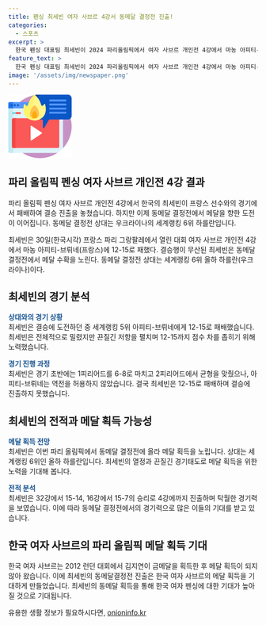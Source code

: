 ```yaml
---
title: 펜싱 최세빈 여자 사브르 4강서 동메달 결정전 진출!
categories:
  - 스포츠
excerpt: >
  한국 펜싱 대표팀 최세빈이 2024 파리올림픽에서 여자 사브르 개인전 4강에서 마농 아피티-브뤼네(프랑스)에 12-15로 패해 결승 진출에 실패했다. 하지만 최세빈은 동메달 결정전에서 메달 도전을 이어가며 세계랭킹 6위 하를란(우크라이나)과의 경합을 펼칠 예정이다. 최세빈은 이전 경기에서 깜짝 승리를 거두며 주목받았으나 아피티의 벽에 부딪혀 동메달을 노리게 되었다. 3시50분에 열리는 결승전에서 12년 만의 여자 사브르 메달을 노린다.
feature_text: >
  한국 펜싱 대표팀 최세빈이 2024 파리올림픽에서 여자 사브르 개인전 4강에서 마농 아피티-브뤼네(프랑스)에 12-15로 패해 결승 진출에 실패했다. 하지만 최세빈은 동메달 결정전에서 메달 도전을 이어가며 세계랭킹 6위 하를란(우크라이나)과의 경합을 펼칠 예정이다. 최세빈은 이전 경기에서 깜짝 승리를 거두며 주목받았으나 아피티의 벽에 부딪혀 동메달을 노리게 되었다. 3시50분에 열리는 결승전에서 12년 만의 여자 사브르 메달을 노린다.
image: '/assets/img/newspaper.png'
---
```


<p><img src="/assets/img/news.png" alt="rentncar 속보" /></p>

<h2 data-ke-size="size26">파리 올림픽 펜싱 여자 사브르 개인전 4강 결과</h2>

<p>파리 올림픽 펜싱 여자 사브르 개인전 4강에서 한국의 최세빈이 프랑스 선수와의 경기에서 패배하여 결승 진출을 놓쳤습니다. 하지만 이제 동메달 결정전에서 메달을 향한 도전이 이어집니다. 동메달 결정전 상대는 우크라이나의 세계랭킹 6위 하를란입니다.</p>

<p data-ke-size="size16">최세빈은 30일(한국시각) 프랑스 파리 그랑팔레에서 열린 대회 여자 사브르 개인전 4강에서 마농 아피티-브뤼네(프랑스)에 12-15로 패했다. 결승행이 무산된 최세빈은 동메달 결정전에서 메달 수확을 노린다. 동메달 결정전 상대는 세계랭킹 6위 올하 하를란(우크라이나)이다.</p>

<h2 data-ke-size="size26">최세빈의 경기 분석</h2>

<p><b><span style="color: #1a5490;">상대와의 경기 상황</span></b><br>
최세빈은 결승에 도전하던 중 세계랭킹 5위 아피티-브뤼네에게 12-15로 패배했습니다. 최세빈은 전체적으로 밀렸지만 끈질긴 저항을 펼치며 12-15까지 점수 차를 좁히기 위해 노력했습니다.</p>

<p><b><span style="color: #1a5490;">경기 진행 과정</span></b><br>
최세빈은 경기 초반에는 1피리어드를 6-8로 마치고 2피리어드에서 균형을 맞췄으나, 아피티-브뤼네는 역전을 허용하지 않았습니다. 결국 최세빈은 12-15로 패배하며 결승에 진출하지 못했습니다.</p>

<h2 data-ke-size="size26">최세빈의 전적과 메달 획득 가능성</h2>

<p><b><span style="color: #1a5490;">메달 획득 전망</span></b><br>
최세빈은 이번 파리 올림픽에서 동메달 결정전에 올라 메달 획득을 노립니다. 상대는 세계랭킹 6위인 올하 하를란입니다. 최세빈의 열정과 끈질긴 경기태도로 메달 획득을 위한 노력을 기대해 봅니다.</p>

<p><b><span style="color: #1a5490;">전적 분석</span></b><br>
최세빈은 32강에서 15-14, 16강에서 15-7의 승리로 4강에까지 진출하며 탁월한 경기력을 보였습니다. 이에 따라 동메달 결정전에서의 경기력으로 많은 이들의 기대를 받고 있습니다.</p>

<h2 data-ke-size="size26">한국 여자 사브르의 파리 올림픽 메달 획득 기대</h2>

<p>한국 여자 사브르는 2012 런던 대회에서 김지연이 금메달을 획득한 후 메달 획득이 되지 않아 왔습니다. 이에 최세빈의 동메달결정전 진출은 한국 여자 사브르의 메달 획득을 기대하게 만들었습니다. 최세빈의 동메달 획득을 통해 한국 여자 펜싱에 대한 기대가 높아질 것으로 기대됩니다.</p>
유용한 생활 정보가 필요하시다면, <a href="https://onioninfo.kr" rel="dofollow">onioninfo.kr</a>


